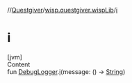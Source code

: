 //[Questgiver](../index.md)/[wisp.questgiver.wispLib](index.md)/[i](i.md)



# i  
[jvm]  
Content  
fun [DebugLogger](index.md#wisp.questgiver.wispLib/DebugLogger///PointingToDeclaration/).[i](i.md)(message: () -> [String](https://kotlinlang.org/api/latest/jvm/stdlib/kotlin/-string/index.html))  



